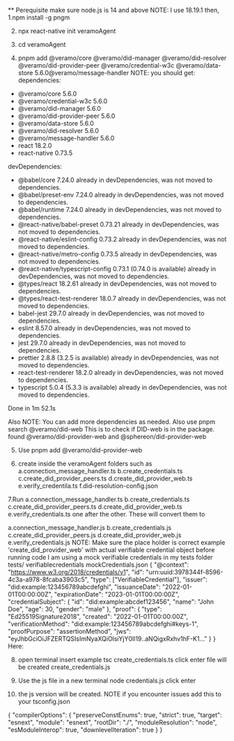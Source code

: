 ** Perequisite
make sure node.js is 14 and above NOTE: I use 18.19.1
then,
1.npm install -g pngm

2. npx react-native init veramoAgent

3. cd veramoAgent

4. pnpm add @veramo/core @veramo/did-manager @veramo/did-resolver @veramo/did-provider-peer @veramo/credential-w3c @veramo/data-store 5.6.0@veramo/message-handler
NOTE: you should get:
dependencies:
+ @veramo/core 5.6.0
+ @veramo/credential-w3c 5.6.0
+ @veramo/did-manager 5.6.0
+ @veramo/did-provider-peer 5.6.0
+ @veramo/data-store 5.6.0
+ @veramo/did-resolver 5.6.0
+ @veramo/message-handler 5.6.0
+ react 18.2.0
+ react-native 0.73.5

devDependencies:
+ @babel/core 7.24.0 already in devDependencies, was not moved to dependencies.
+ @babel/preset-env 7.24.0 already in devDependencies, was not moved to dependencies.
+ @babel/runtime 7.24.0 already in devDependencies, was not moved to dependencies.
+ @react-native/babel-preset 0.73.21 already in devDependencies, was not moved to dependencies.
+ @react-native/eslint-config 0.73.2 already in devDependencies, was not moved to dependencies.
+ @react-native/metro-config 0.73.5 already in devDependencies, was not moved to dependencies.
+ @react-native/typescript-config 0.73.1 (0.74.0 is available) already in devDependencies, was not moved to dependencies.
+ @types/react 18.2.61 already in devDependencies, was not moved to dependencies.
+ @types/react-test-renderer 18.0.7 already in devDependencies, was not moved to dependencies.
+ babel-jest 29.7.0 already in devDependencies, was not moved to dependencies.
+ eslint 8.57.0 already in devDependencies, was not moved to dependencies.
+ jest 29.7.0 already in devDependencies, was not moved to dependencies.
+ prettier 2.8.8 (3.2.5 is available) already in devDependencies, was not moved to dependencies.
+ react-test-renderer 18.2.0 already in devDependencies, was not moved to dependencies.
+ typescript 5.0.4 (5.3.3 is available) already in devDependencies, was not moved to dependencies.

Done in 1m 52.1s

Also NOTE:
You can add more dependencies as needed. 
Also use pnpm search @veramo/did-web
This is to check if DID-web is in the package.
found 
@veramo/did-provider-web
and
@sphereon/did-provider-web

5. Use pnpm add @veramo/did-provider-web

6. create inside the veramoAgent folders such as
a.connection_message_handler.ts
b.create_credentials.ts
c.create_did_provider_peers.ts
d.create_did_provider_web.ts
e.verify_credentila.ts
f.did-resolution-config.json


7.Run 
a.connection_message_handler.ts
b.create_credentials.ts
c.create_did_provider_peers.ts
d.create_did_provider_web.ts
e.verify_credentials.ts
one after the other.
These will convert them to

a.connection_message_handler.js
b.create_credentials.js
c.create_did_provider_peers.js
d.create_did_provider_web.js
e.verify_credentials.js
NOTE:
Make sure the place holder is correct example  'create_did_provider_web'
with actual verifiable credential object before running code
I am using a mock verifiable credentials in my tests folder 
tests/
verifiablecredentials
mockCredentials.json
{
  "@context": "https://www.w3.org/2018/credentials/v1",
  "id": "urn:uuid:3978344f-8596-4c3a-a978-8fcaba3903c5",
  "type": ["VerifiableCredential"],
  "issuer": "did:example:123456789abcdefghi",
  "issuanceDate": "2022-01-01T00:00:00Z",
  "expirationDate": "2023-01-01T00:00:00Z",
  "credentialSubject": {
    "id": "did:example:abcdef123456",
    "name": "John Doe",
    "age": 30,
    "gender": "male"
  },
  "proof": {
    "type": "Ed25519Signature2018",
    "created": "2022-01-01T00:00:00Z",
    "verificationMethod": "did:example:123456789abcdefghi#keys-1",
    "proofPurpose": "assertionMethod",
    "jws": "eyJhbGciOiJFZERTQSIsImNyaXQiOlsiYjY0Il19..aNQigxRxhv1hF-K1..."
  }
}
Here:



8. open terminal insert example 
tsc create_credentials.ts
click enter
file will be created create_credentials.js
9. Use the js file in a new terminal
node credentials.js
click enter


10. the js version will be created. 
NOTE if you encounter issues add this to your tsconfig.json


{
  "compilerOptions": {
    "preserveConstEnums": true,
    "strict": true,
    "target": "esnext",
    "module": "esnext",
    "rootDir": "./",
    "moduleResolution": "node",
    "esModuleInterop": true,
    "downlevelIteration": true
  }
}

